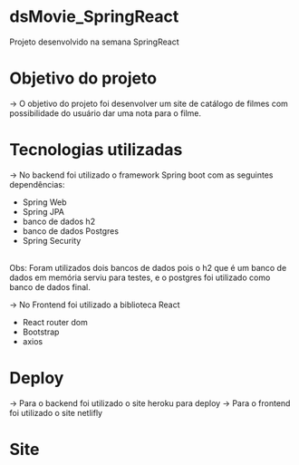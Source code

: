 # dsMovie_SpringReact
Projeto desenvolvido na semana SpringReact

# Objetivo do projeto
 -> O objetivo do projeto foi desenvolver um site de catálogo de filmes com possibilidade do usuário dar uma nota para o filme.
 
# Tecnologias utilizadas

-> No backend foi utilizado o framework Spring boot com as seguintes dependências:
<ul>
<li> Spring Web   </li>
<li> Spring JPA   </li>
<li> banco de dados h2  </li>
<li> banco de dados Postgres   </li>
<li> Spring Security  </li>
</ul>
<br/>
Obs: Foram utilizados dois bancos de dados pois o h2 que é um banco de dados em memória serviu para testes, e o postgres foi utilizado como banco de dados final.

-> No Frontend foi utilizado a biblioteca React 
<ul>
<li> React router dom   </li>
<li> Bootstrap   </li>
<li> axios  </li>
</ul>

# Deploy

-> Para o backend foi utilizado o site heroku para deploy
-> Para o frontend foi utilizado o site netlifly

# Site
<blockquote class="imgur-embed-pub" lang="en" data-id="a/mMFhTxj" data-context="false" ><a href="//imgur.com/a/mMFhTxj"></a></blockquote><script async src="//s.imgur.com/min/embed.js" charset="utf-8"></script>


